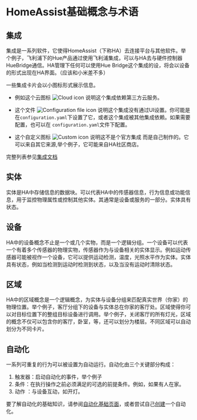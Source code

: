 # HomeAssist基础概念与术语



## 集成

集成是一系列软件，它使得HomeAssist（下称HA）去连接平台与其他软件。举个例子，飞利浦下的Hue产品通过使用飞利浦集成，可以与HA去与硬件控制器HueBridge通信。HA管理下任何可以使用Hue Bridge这个集成的设，将会以设备的形式出现在HA界面。（应该和小米差不多）

一些集成卡片会以小图标形式展示信息。

- 例如这个云图标 ![Cloud icon](https://www.home-assistant.io/images/getting-started/cloud-icon.png) 说明这个集成依赖第三方云服务。

- 这个文件 ![Configuration file icon](https://www.home-assistant.io/images/getting-started/config-file_icon.png) 说明这个集成没有通过UI设置。你可能是在`configuration.yaml`下设置了它，或者这个集成被其他集成依赖。如果需要配置，也可以在 `configuration.yaml`文件下配置。

- 这个自定义图标 ![Custom icon](https://www.home-assistant.io/images/getting-started/custom-icon.png) 说明这不是个官方集成 而是自己制作的。它可以来自其它来源,举个例子，它可能来自HA社区商店。

完整列表参见[集成文档](https://www.home-assistant.io/integrations?brands=featured)



## 实体

​	实体是HA中存储信息的数据块。可以代表HA中的传感器信息，行为信息或功能信息，用于监控物理属性或控制其他实体。其通常是设备或服务的一部分。实体具有状态。



## 设备

​	HA中的设备概念不止是一个或几个实物，而是一个逻辑分组。一个设备可以代表一个有着多个传感器的物理实物，传感器作为与设备相关的实体显示。例如运动传感器可能被视作一个设备，它可以提供运动检测，温度，光照水平作为实体。实体具有状态，例如当检测到运动时检测到状态，以及当没有运动时清除状态。



## 区域

​	HA中的区域概念是一个逻辑概念，为实体与设备分组来匹配真实世界（你家）的物理位置。举个例子，客厅分组下的设备与实体总在你家的客厅处。区域使得你可以对目标位置下的整组目标设备进行调用。举个例子，关闭客厅的所有灯光，区域的概念不仅可以包含你的客厅，卧室，等，还可以划分为楼层。不同区域可以自动划分为不同卡片。



## 自动化

​    一系列可重复的行为可以被设置为自动运行。自动化由三个关键部分构成：

1. 触发器：启动自动化的事件，举个例子
2. 条件：在执行操作之前必须满足的可选的前提条件。例如，如果有人在家。
3. 动作 ：与设备互动，如开灯。

要了解自动化的基础知识，请参阅[自动化基础页面](https://www.home-assistant.io/docs/automation/basics/)，或者尝试自己[创建](https://www.home-assistant.io/getting-started/automation)一个自动化。